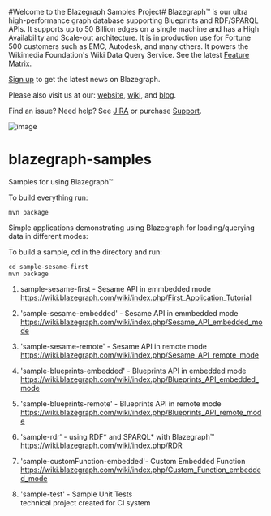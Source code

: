 #Welcome to the Blazegraph Samples Project#
Blazegraph™ is our ultra high-performance graph database supporting Blueprints and RDF/SPARQL APIs. It supports up to 50 Billion edges on a single machine and has a High Availability and Scale-out architecture. It is in production use for Fortune 500 customers such as EMC, Autodesk, and many others.  It powers the Wikimedia Foundation's Wiki Data Query Service.  See the latest [Feature Matrix](http://www.blazegraph.com/product/).

[Sign up](http://eepurl.com/VLpUj) to get the latest news on Blazegraph.  

Please also visit us at our: [website](http://www.blazegraph.com), [wiki](https://wiki.blazegraph.com), and [blog](https://wiki.blazegraph.com/).

Find an issue?   Need help?  See [JIRA](https://jira.blazegraph.com) or purchase [Support](https://www.blazegraph.com/buy).

![image](http://blog.blazegraph.com/wp-content/uploads/2015/07/blazegraph_by_systap_favicon.png)

# blazegraph-samples
Samples for using Blazegraph™

To build everything run:

```
mvn package
```

Simple applications demonstrating using Blazegraph for loading/querying data in different modes:

To build a sample, cd in the directory and run:

```
cd sample-sesame-first
mvn package
```

1. sample-sesame-first - Sesame API in emmbedded mode
  https://wiki.blazegraph.com/wiki/index.php/First_Application_Tutorial

2. 'sample-sesame-embedded' - Sesame API in emmbedded mode
  https://wiki.blazegraph.com/wiki/index.php/Sesame_API_embedded_mode

3. 'sample-sesame-remote' - Sesame API in remote mode
  https://wiki.blazegraph.com/wiki/index.php/Sesame_API_remote_mode

4. 'sample-blueprints-embedded' - Blueprints API in embedded mode
  https://wiki.blazegraph.com/wiki/index.php/Blueprints_API_embedded_mode

5. 'sample-blueprints-remote' - Blueprints API in remote mode
  https://wiki.blazegraph.com/wiki/index.php/Blueprints_API_remote_mode

6. 'sample-rdr' - using RDF* and SPARQL* with Blazegraph™
  https://wiki.blazegraph.com/wiki/index.php/RDR

7.  'sample-customFunction-embedded'- Custom Embedded Function
    https://wiki.blazegraph.com/wiki/index.php/Custom_Function_embedded_mode

8.  'sample-test' - Sample Unit Tests <br>
   technical project created for CI system







